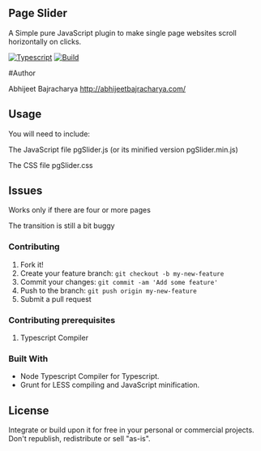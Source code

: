 ## Page Slider

A Simple pure JavaScript plugin to make single page websites scroll horizontally on clicks.

[![Typescript](https://img.shields.io/badge/Typescript-1.8-red.svg)]()
[![Build](https://img.shields.io/badge/Build-beta_1.0.1-blue.svg)]()

#Author

Abhijeet Bajracharya
http://abhijeetbajracharya.com/


## Usage
<p>You will need to include:</p>
<p>The JavaScript file pgSlider.js (or its minified version pgSlider.min.js)</p>
<p>The CSS file pgSlider.css</p>

## Issues
<p>Works only if there are four or more pages</p>
<p>The transition is still a bit buggy</p>

### Contributing

1. Fork it!
2. Create your feature branch: `git checkout -b my-new-feature`
3. Commit your changes: `git commit -am 'Add some feature'`
4. Push to the branch: `git push origin my-new-feature`
5. Submit a pull request

### Contributing prerequisites

1. Typescript Compiler

### Built With

* Node Typescript Compiler for Typescript.
* Grunt for LESS compiling and JavaScript minification.

## License

Integrate or build upon it for free in your personal or commercial projects. Don't republish, redistribute or sell "as-is".
